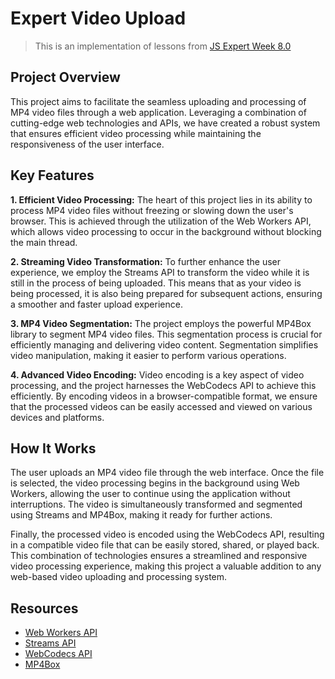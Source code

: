 # Expert Video Upload

> This is an implementation of lessons from [JS Expert Week 8.0](https://github.com/ErickWendel/semana-javascript-expert08)

## Project Overview

This project aims to facilitate the seamless uploading and processing of MP4 video files through a web application. Leveraging a combination of cutting-edge web technologies and APIs, we have created a robust system that ensures efficient video processing while maintaining the responsiveness of the user interface.

## Key Features

**1. Efficient Video Processing:** The heart of this project lies in its ability to process MP4 video files without freezing or slowing down the user's browser. This is achieved through the utilization of the Web Workers API, which allows video processing to occur in the background without blocking the main thread.

**2. Streaming Video Transformation:** To further enhance the user experience, we employ the Streams API to transform the video while it is still in the process of being uploaded. This means that as your video is being processed, it is also being prepared for subsequent actions, ensuring a smoother and faster upload experience.

**3. MP4 Video Segmentation:** The project employs the powerful MP4Box library to segment MP4 video files. This segmentation process is crucial for efficiently managing and delivering video content. Segmentation simplifies video manipulation, making it easier to perform various operations.

**4. Advanced Video Encoding:** Video encoding is a key aspect of video processing, and the project harnesses the WebCodecs API to achieve this efficiently. By encoding videos in a browser-compatible format, we ensure that the processed videos can be easily accessed and viewed on various devices and platforms.

## How It Works

The user uploads an MP4 video file through the web interface. Once the file is selected, the video processing begins in the background using Web Workers, allowing the user to continue using the application without interruptions. The video is simultaneously transformed and segmented using Streams and MP4Box, making it ready for further actions.

Finally, the processed video is encoded using the WebCodecs API, resulting in a compatible video file that can be easily stored, shared, or played back. This combination of technologies ensures a streamlined and responsive video processing experience, making this project a valuable addition to any web-based video uploading and processing system.

## Resources

- [Web Workers API](https://developer.mozilla.org/en-US/docs/Web/API/Web_Workers_API)
- [Streams API](https://developer.mozilla.org/en-US/docs/Web/API/Streams_API)
- [WebCodecs API](https://developer.mozilla.org/en-US/docs/Web/API/WebCodecs_API)
- [MP4Box](https://github.com/gpac/mp4box.js)
